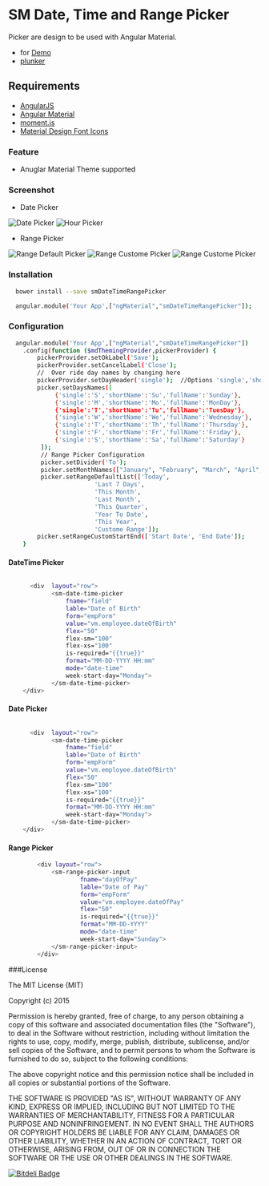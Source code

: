 # SM Date, Time and Range Picker

Picker are design to be used with Angular Material.

  * for [Demo](http://mominsamir.github.io/smDateTimeRangePicker/)
  * [plunker](http://plnkr.co/edit/2ePb5nf8vH71iH5byP7q?p=preview) 

## Requirements
* [AngularJS](https://angularjs.org/)
* [Angular Material](https://material.angularjs.org/)
* [moment.js](http://momentjs.com/)
* [Material Design Font Icons](http://google.github.io/material-design-icons/#icon-font-for-the-web)

### Feature
* Anuglar Material Theme supported

### Screenshot 
* Date Picker

![Date Picker](https://raw.githubusercontent.com/mominsamir/date-time-picker/master/app/images/date-picker-1.png "Date Picker")
![Hour Picker](https://raw.githubusercontent.com/mominsamir/date-time-picker/master/app/images/date-picker-2.png "Date Picker")

 * Range Picker
  
![Range Default Picker](https://raw.githubusercontent.com/mominsamir/date-time-picker/master/app/images/range-picker-1.png "Range Picker")
![Range Custome Picker](https://raw.githubusercontent.com/mominsamir/date-time-picker/master/app/images/range-picker-2.png "Range Picker")
![Range Custome Picker](https://raw.githubusercontent.com/mominsamir/date-time-picker/master/app/images/range-picker-3.png "Range Picker")

### Installation
```sh
  bower install --save smDateTimeRangePicker
```
```sh
  angular.module('Your App',["ngMaterial","smDateTimeRangePicker"]); 
```

### Configuration

```sh
  angular.module('Your App',["ngMaterial","smDateTimeRangePicker"])
    .config(function ($mdThemingProvider,pickerProvider) {
        pickerProvider.setOkLabel('Save');    
        pickerProvider.setCancelLabel('Close');    
        //  Over ride day names by changing here
        pickerProvider.setDayHeader('single');  //Options 'single','shortName', 'fullName'
        picker.setDaysNames([
             {'single':'S','shortName':'Su','fullName':'Sunday'}, 
             {'single':'M','shortName':'Mo','fullName':'MonDay'}, 
             {'single':'T','shortName':'Tu','fullName':'TuesDay'}, 
             {'single':'W','shortName':'We','fullName':'Wednesday'}, 
             {'single':'T','shortName':'Th','fullName':'Thursday'}, 
             {'single':'F','shortName':'Fr','fullName':'Friday'}, 
             {'single':'S','shortName':'Sa','fullName':'Saturday'}
         ]);
         // Range Picker Configuration
         picker.setDivider('To');
         picker.setMonthNames(["January", "February", "March", "April", "May", "June", "July", "August", "September", "October", "November", "December"]);
         picker.setRangeDefaultList(['Today',
                        'Last 7 Days',
                        'This Month',
                        'Last Month',
                        'This Quarter',
                        'Year To Date',
                        'This Year', 
                        'Custome Range']);
        picker.setRangeCustomStartEnd(['Start Date', 'End Date']);      
    }
```


####  DateTime Picker
```sh

      <div  layout="row"> 
            <sm-date-time-picker 
                fname="field" 
                lable="Date of Birth"
                form="empForm" 
                value="vm.employee.dateOfBirth" 
                flex="50"
                flex-sm="100"
                flex-xs="100"                          
                is-required="{{true}}" 
                format="MM-DD-YYYY HH:mm"
                mode="date-time" 
                week-start-day="Monday">
            </sm-date-time-picker>
    </div>
```
####  Date Picker
```sh

      <div  layout="row"> 
            <sm-date-time-picker 
                fname="field" 
                lable="Date of Birth"
                form="empForm" 
                value="vm.employee.dateOfBirth" 
                flex="50"
                flex-sm="100"
                flex-xs="100"                          
                is-required="{{true}}" 
                format="MM-DD-YYYY HH:mm"
                week-start-day="Monday">
            </sm-date-time-picker>
    </div>
```
####  Range Picker
```sh
	    <div layout="row">
	        <sm-range-picker-input
	                fname="dayOfPay" 
	                lable="Date of Pay"
	                form="empForm"
	                value="vm.employee.dateOfPay" 
	                flex="50"                         
	                is-required="{{true}}" 
	                format="MM-DD-YYYY"
	                mode="date-time" 
	                week-start-day="Sunday">
	        </sm-range-picker-input>
	    </div>
```



###License

The MIT License (MIT)

Copyright (c) 2015

Permission is hereby granted, free of charge, to any person obtaining a copy of this software and associated documentation files (the "Software"), to deal in the Software without restriction, including without limitation the rights to use, copy, modify, merge, publish, distribute, sublicense, and/or sell copies of the Software, and to permit persons to whom the Software is furnished to do so, subject to the following conditions:

The above copyright notice and this permission notice shall be included in all copies or substantial portions of the Software.

THE SOFTWARE IS PROVIDED "AS IS", WITHOUT WARRANTY OF ANY KIND, EXPRESS OR IMPLIED, INCLUDING BUT NOT LIMITED TO THE WARRANTIES OF MERCHANTABILITY, FITNESS FOR A PARTICULAR PURPOSE AND NONINFRINGEMENT. IN NO EVENT SHALL THE AUTHORS OR COPYRIGHT HOLDERS BE LIABLE FOR ANY CLAIM, DAMAGES OR OTHER LIABILITY, WHETHER IN AN ACTION OF CONTRACT, TORT OR OTHERWISE, ARISING FROM, OUT OF OR IN CONNECTION  THE SOFTWARE OR THE USE OR OTHER DEALINGS IN THE SOFTWARE.


[![Bitdeli Badge](https://d2weczhvl823v0.cloudfront.net/mominsamir/smdatetimerangepicker/trend.png)](https://bitdeli.com/free "Bitdeli Badge")

